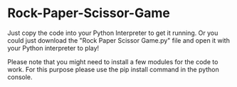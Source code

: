 # Rock-Paper-Scissor-Game
Just copy the code into your Python Interpreter to get it running. Or you could just download the "Rock Paper Scissor Game.py" file and open it with your Python interpreter to play!

Please note that you might need to install a few modules for the code to work. For this purpose please use the pip install command in the python console.
